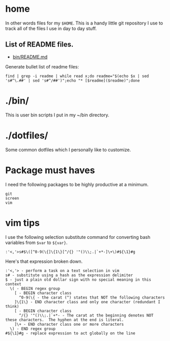 # home

In other words files for my `$HOME`.  This is a handy little git repository I use to track all of the files I use in day to day stuff.

## List of README files.

* [bin/README.md](bin/README.md)

Generate bullet list of readme files:

    find | grep -i readme | while read x;do readme="$(echo $x | sed 's#^\.##' | sed 's#^/##')";echo "* [$readme]($readme)";done

# ./bin/

This is user bin scripts I put in my ~/bin directory.

# ./dotfiles/

Some common dotfiles which I personally like to customize.

# Package must haves

I need the following packages to be highly productive at a minimum.

```
git
screen
vim
```

# vim tips

I use the following selection substitute command for converting bash variables from `$var` to `${var}`.

    :'<,'>s#$\([^0-9(\{]\{1\}[^/{} '"()\\;.|`+*-]\+\)#${\1}#g

Here's that expression broken down.

    :'<,'> - perform a task on a text selection in vim
    s# - substitute using a hash as the expression delimiter
    $ - just a plain old dollar sign with no special meaning in this context
      \( - BEGIN regex group
        [ - BEGIN character class
          ^0-9(\{ - the carat (^) states that NOT the following characters
        ]\{1\} - END character class and only one character (redundant I think)
        [ - BEGIN character class
          ^/{} '"()\\;.|`+*- - The carat at the beginning denotes NOT these characters.  The hyphen at the end is literal.
        ]\+ - END character class one or more characters
      \) - END regex group
    #${\1}#g - replace expression to act globally on the line

